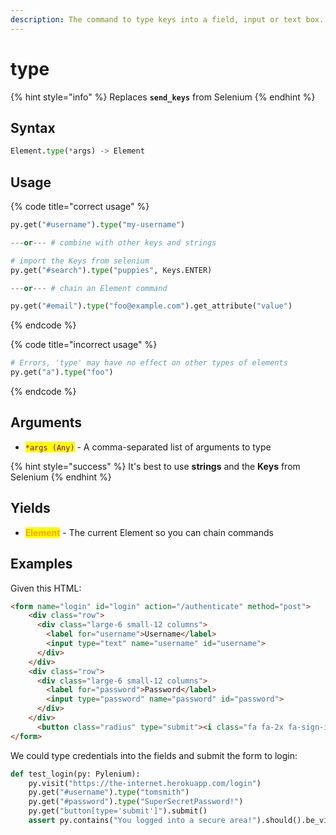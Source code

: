 ```yaml
---
description: The command to type keys into a field, input or text box.
---
```


# type

{% hint style="info" %}
Replaces **`send_keys`** from Selenium
{% endhint %}

## Syntax

```python
Element.type(*args) -> Element
```

## Usage

{% code title="correct usage" %}
```python
py.get("#username").type("my-username")

---or--- # combine with other keys and strings

# import the Keys from selenium
py.get("#search").type("puppies", Keys.ENTER)

---or--- # chain an Element command

py.get("#email").type("foo@example.com").get_attribute("value")
```
{% endcode %}

{% code title="incorrect usage" %}
```python
# Errors, 'type' may have no effect on other types of elements
py.get("a").type("foo")
```
{% endcode %}

## Arguments

* <mark style="color:purple;">`*args (Any)`</mark> - A comma-separated list of arguments to type

{% hint style="success" %}
It's best to use **strings** and the **Keys** from Selenium
{% endhint %}

## Yields

* <mark style="color:orange;">**Element**</mark> - The current Element so you can chain commands

## Examples

Given this HTML:

```html
<form name="login" id="login" action="/authenticate" method="post">
    <div class="row">
      <div class="large-6 small-12 columns">
        <label for="username">Username</label>
        <input type="text" name="username" id="username">
      </div>
    </div>
    <div class="row">
      <div class="large-6 small-12 columns">
        <label for="password">Password</label>
        <input type="password" name="password" id="password">
      </div>
    </div>
      <button class="radius" type="submit"><i class="fa fa-2x fa-sign-in"> Login</i></button>
</form>
```

We could type credentials into the fields and submit the form to login:

```python
def test_login(py: Pylenium):
    py.visit("https://the-internet.herokuapp.com/login")
    py.get("#username").type("tomsmith")
    py.get("#password").type("SuperSecretPassword!")
    py.get("button[type='submit']").submit()
    assert py.contains("You logged into a secure area!").should().be_visible()
```
